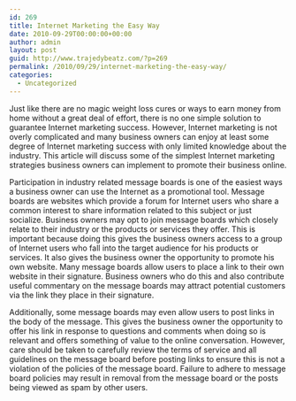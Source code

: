 ```yaml
---
id: 269
title: Internet Marketing the Easy Way
date: 2010-09-29T00:00:00+00:00
author: admin
layout: post
guid: http://www.trajedybeatz.com/?p=269
permalink: /2010/09/29/internet-marketing-the-easy-way/
categories:
  - Uncategorized
---
```

Just like there are no magic weight loss cures or ways to earn money from home without a great deal of effort, there is no one simple solution to guarantee Internet marketing success. However, Internet marketing is not overly complicated and many business owners can enjoy at least some degree of Internet marketing success with only limited knowledge about the industry. This article will discuss some of the simplest Internet marketing strategies business owners can implement to promote their business online.

Participation in industry related message boards is one of the easiest ways a business owner can use the Internet as a promotional tool. Message boards are websites which provide a forum for Internet users who share a common interest to share information related to this subject or just socialize. Business owners may opt to join message boards which closely relate to their industry or the products or services they offer. This is important because doing this gives the business owners access to a group of Internet users who fall into the target audience for his products or services. It also gives the business owner the opportunity to promote his own website. Many message boards allow users to place a link to their own website in their signature. Business owners who do this and also contribute useful commentary on the message boards may attract potential customers via the link they place in their signature. 

Additionally, some message boards may even allow users to post links in the body of the message. This gives the business owner the opportunity to offer his link in response to questions and comments when doing so is relevant and offers something of value to the online conversation. However, care should be taken to carefully review the terms of service and all guidelines on the message board before posting links to ensure this is not a violation of the policies of the message board. Failure to adhere to message board policies may result in removal from the message board or the posts being viewed as spam by other users.